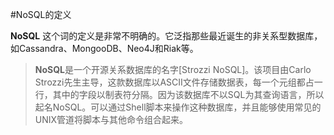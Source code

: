 #NoSQL的定义

**NoSQL** 这个词的定义是非常不明确的。它泛指那些最近诞生的非关系型数据库，如Cassandra、MongooDB、Neo4J和Riak等。
>**NoSQL**是一个开源关系数据库的名字[Strozzi NoSQL]。该项目由Carlo Strozzi先生主导，这款数据库以ASCII文件存储数据表，每一个元组都占一行，其中的字段以制表符分隔。因为该数据库不以SQL为其查询语言，所以起名NoSQL。可以通过Shell脚本来操作这种数据库，并且能够使用常见的UNIX管道将脚本与其他命令组合起来。